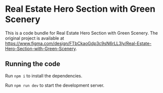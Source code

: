 
  # Real Estate Hero Section with Green Scenery

  This is a code bundle for Real Estate Hero Section with Green Scenery. The original project is available at https://www.figma.com/design/FTbCkaoGdp3c9sN6rLL3ly/Real-Estate-Hero-Section-with-Green-Scenery.

  ## Running the code

  Run `npm i` to install the dependencies.

  Run `npm run dev` to start the development server.
  